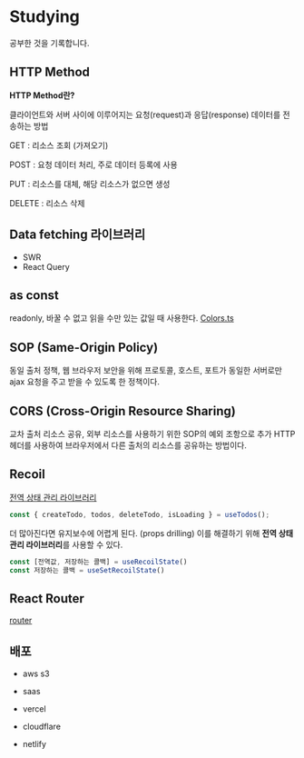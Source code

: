 # Studying

공부한 것을 기록합니다.

## HTTP Method

<b>HTTP Method란?</b>

클라이언트와 서버 사이에 이루어지는 요청(request)과 응답(response) 데이터를 전송하는 방법

GET : 리소스 조회 (가져오기)

POST : 요청 데이터 처리, 주로 데이터 등록에 사용

PUT : 리소스를 대체, 해당 리소스가 없으면 생성

DELETE : 리소스 삭제

## Data fetching 라이브러리

- SWR
- React Query

## as const

readonly, 바꿀 수 없고 읽을 수만 있는 값일 때 사용한다.
[Colors.ts](../src/styles/Colors.ts)

## SOP (Same-Origin Policy)

동일 출처 정책, 웹 브라우저 보안을 위해 프로토콜, 호스트, 포트가 동일한 서버로만 ajax 요청을 주고 받을 수 있도록 한 정책이다.

## CORS (Cross-Origin Resource Sharing)

교차 출처 리소스 공유, 외부 리소스를 사용하기 위한 SOP의 예외 조항으로 추가 HTTP 헤더를 사용하여 브라우저에서 다른 출처의 리소스를 공유하는 방법이다.

## Recoil

[전역 상태 관리 라이브러리](https://recoiljs.org/ko/docs/introduction/getting-started)

```jsx
const { createTodo, todos, deleteTodo, isLoading } = useTodos();
```

더 많아진다면 유지보수에 어렵게 된다. (props drilling) 이를 해결하기 위해 <b>전역 상태관리 라이브러리</b>를 사용할 수 있다.

```jsx
const [전역값, 저장하는 콜백] = useRecoilState()
const 저장하는 콜백 = useSetRecoilState()
```

## React Router

[router](https://reactrouter.com/docs/en/v6/getting-started/overview)

## 배포

- aws s3

- saas

- vercel

- cloudflare

- netlify

